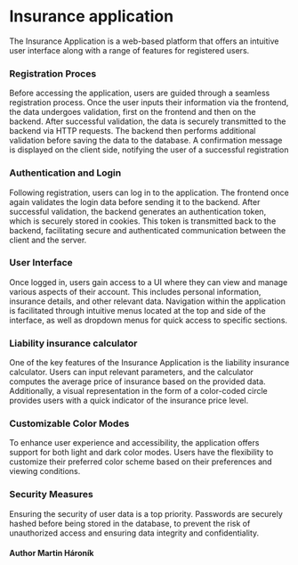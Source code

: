 <h1>Insurance application</h1>

The Insurance Application is a web-based platform that offers an intuitive user
interface along with a range of features for registered users.

<h3>Registration Proces</h3>
Before accessing the application, users are guided through a seamless registration process. 
Once the user inputs their information via the frontend, the data undergoes validation, first on the frontend and then on the backend. 
After successful validation, the data is securely transmitted to the backend via HTTP requests. 
The backend then performs additional validation before saving the data to the database. 
A confirmation message is displayed on the client side, notifying the user of a successful registration

 <h3>Authentication and Login</h3> 
Following registration, users can log in to the application. The frontend once again validates the login data before sending it to the backend. 
After successful validation, the backend generates an authentication token, which is securely stored in cookies. 
This token is  transmitted back to the backend, facilitating secure and authenticated communication between the client and the server.

<h3>User Interface</h3>
Once logged in, users gain access to a  UI where they can view and manage various aspects of their account. 
This includes personal information, insurance details, and other relevant data. 
Navigation within the application is facilitated through intuitive menus located at the top 
and side of the interface, as well as dropdown menus for quick access to specific sections.

<h3>Liability insurance calculator</h3>
One of the key features of the Insurance Application is the liability insurance calculator. 
Users can input relevant parameters, and the calculator computes the average price of insurance based on the provided data. 
Additionally, a visual representation in the form of a color-coded circle provides users with a quick indicator of the insurance price level.

<h3>Customizable Color Modes</h3>
To enhance user experience and accessibility, the application offers support for both light and dark color modes. 
Users have the flexibility to customize their preferred color scheme based on their preferences and viewing conditions.

<h3>Security Measures</h3>
Ensuring the security of user data is a top priority. 
Passwords are securely hashed before being stored in the database, to prevent the risk of unauthorized access and ensuring data integrity and confidentiality.


<h4>Author Martin Hároník</h4>
